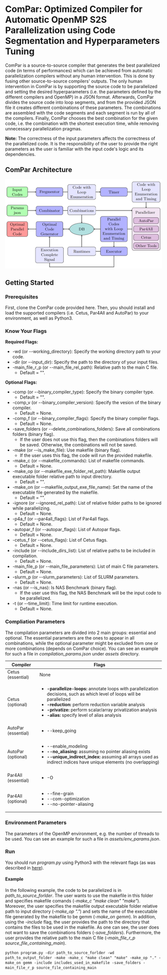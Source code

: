 # ComPar: Optimized Compiler for Automatic OpenMP S2S Parallelization using Code Segmentation and Hyperparameters Tuning

ComPar is a source-to-source compiler that generates the best parallelized code (in terms of performances) which can be achieved from automatic parallelization compilers without any human intervention. This is done by fusing other source-to-source compilers' outputs. The only human intervention in ComPar is by supporting the source code to be parallelized and setting the desired hyperparameters (i.e. the parameters defined by the different compilers and OpenMP) in a JSON format. Afterwards, ComPar divides the source code into loop segments, and from the provided JSON file it creates different combinations of these parameters. The combinations are assembled with the code segments and each segment is run by all of the compilers. Finally, ComPar chooses the best combination for the given code, i.e. the combination with the shortest execution time, while removing unnecessary parallelization pragmas.

**Note:** The correctness of the input parameters affects the correctness of the parallelized code. It is the responsibility of the user to provide the right parameters as the user is familiar with the input code's logic and its dependencies.

## ComPar Architecture

![](images/ComPar_architecture.png)

## Getting Started

### Prerequisites

First, clone the ComPar code provided here.
Then, you should install and load the supported compilers (i.e. Cetus, Par4All and AutoPar) to your environment, as well as Python3.

### Know Your Flags

**Required Flags:**
* -wd (or --working_directory): Specify the working directory path to your code.
* -dir (or --input_dir): Specify the path to the directory of your input files.
* -main_file_r_p (or --main_file_rel_path): Relative path to the main C file.
  * Default = "".

**Optional Flags:**
* -comp (or --binary_compiler_type): Specify the binary compiler type.
  * Default = "".
* -comp_v (or --binary_compiler_version): Specify the vesion of the binary compiler.
  * Default = None.
* -comp_f (or --binary_compiler_flags): Specify the binary compiler flags.
  * Default = None.
* -save_folders (or --delete_combinations_folders): Save all combinations folders (binary flag).
  * If the user does not use this flag, then the combinations folders will be saved. Otherwise, the combinations will not be saved.
* -make (or --is_make_file): Use makefile (binary flag).
  * If the user uses this flag, the code will run the provided makefile.
* -make_c (or --makefile_commands): List of makefile commands.
  * Default = None.
* -make_op (or --makefile_exe_folder_rel_path): Makefile output executable folder relative path to input directory.
  * Default = "".
* -make_on (or --makefile_output_exe_file_name): Set the name of the executable file generated by the makefile.
  * Default = "".
* -ignore (or --ignored_rel_path): List of relative folder paths to be ignored while parallelizing.
  * Default = None.
* -p4a_f (or --par4all_flags): List of Par4all flags.
  * Default = None.
* -autopar_f (or --autopar_flags): List of Autopar flags.
  * Default = None.
* -cetus_f (or --cetus_flags): List of Cetus flags.
  * Default = None.
* -include (or --include_dirs_list): List of relative paths to be included in compilation.
  * Default = None.
* -main_file_p (or --main_file_parameters): List of main C file parameters.
  * Default = None.
* -slurm_p (or --slurm_parameters): List of SLURM parameters.
  * Default = None.
* -nas (or --is_nas): Is NAS Benchmark (binary flag).
  * If the user use this flag, the NAS Benchmark will be the input code to be parallelized.
* -t (or --time_limit): Time limit for runtime execution.
  * Default = None.
    
### Compliation Parameters

The compilation parameters are divided into 2 main groups: essential and optional.
The essential parameters are the ones to appear in all combinations, while the optional parameter might be excluded from one or more combinations (depends on ComPar choice).
You can see an example for such a file in *compilation_params.json* under *assets* directory.

| Compiler  | Flags |
| ------------- | ------------- |
| Cetus (essential)  |  None |
| Cetus (optional)  | <ul><li>**-parallelize-loops:** annotate loops with parallelization decisions, such as which level of loops will be parallelized</li><li>**-reduction:** perform reduction variable analysis</li><li>**-privatize:** perform scalar/array privatization analysis</li><li>**-alias:** specify level of alias analysis</li></ul>|
| AutoPar (essential)  | <ul><li>--keep_going</li></ul>|
| AutoPar (optional)  | <ul><li>--enable_modeling</li><li>**--no_aliasing:** assuming no pointer aliasing exists</li><li>**--unique_indirect_index:** assuming all arrays used as indirect indices have unique elements (no overlapping)</li></ul>|
| Par4All (essential)  | <ul><li>-O</li></ul>|
| Par4All (optional)  | <ul><li>--fine-grain</li><li>--com-optimization</li><li>--no-pointer-aliasing</li></ul>|

### Environment Parameters

The parameters of the OpenMP environment, e.g. the number of threads to be used.
You can see an example for such a file in *assets/env_params.json*.



### Run
You should run *program.py* using Python3 with the relevant flags (as was described in [here](https://github.com/Mosseridan/compar/blob/master/README.md#know-your-flags)).

#### Example

In the following example, the code to be parallelized is in *path_to_source_forlder*. The user wants to use the makefile in this folder and specifies makefile comands (*-make_c "make clean" "make"*). Moreover, the user specifies the makefile output executable folder relative path to input directory (*-make_op "."*) and sets the name of the executable file generated by the makefile to be gemm (*-make_on gemm*). In addition, using the *-include* flag, the user provides the path to the directory that contains the files to be used in the makefile. As one can see, the user does not want to save the combinations folders (*-save_folders*). Furthermore, the user provides the relative path to the main C file (*-main_file_r_p source_file_containing_main*).

```
python program.py -dir path_to_source_forlder -wd path_to_output_folder -make -make_c "make clean" "make" -make_op "." -make_on gemm -include includes_used_in_makefile -save_folders -main_file_r_p source_file_containing_main
```
